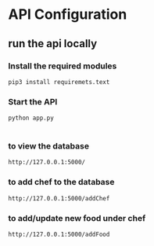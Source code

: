 # API Configuration 

## run the api locally  

### Install the required modules
``` pip3 install requiremets.text ```
<br>

### Start the API 
```python app.py ```   
<br>
### to view the database
``` http://127.0.0.1:5000/ ```
### to add chef to the database
``` http://127.0.0.1:5000/addChef ```
### to add/update new food under chef
``` http://127.0.0.1:5000/addFood ```